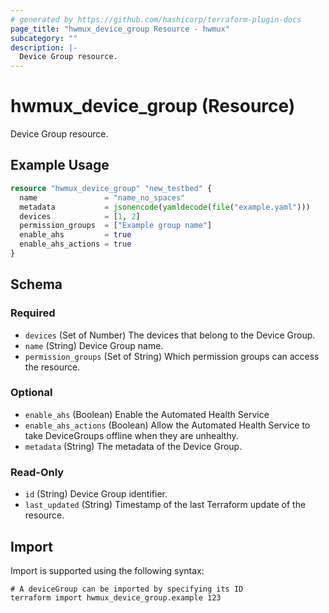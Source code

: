 ```yaml
---
# generated by https://github.com/hashicorp/terraform-plugin-docs
page_title: "hwmux_device_group Resource - hwmux"
subcategory: ""
description: |-
  Device Group resource.
---
```


# hwmux_device_group (Resource)

Device Group resource.

## Example Usage

```terraform
resource "hwmux_device_group" "new_testbed" {
  name               = "name_no_spaces"
  metadata           = jsonencode(yamldecode(file("example.yaml")))
  devices            = [1, 2]
  permission_groups  = ["Example group name"]
  enable_ahs         = true
  enable_ahs_actions = true
}
```

<!-- schema generated by tfplugindocs -->
## Schema

### Required

- `devices` (Set of Number) The devices that belong to the Device Group.
- `name` (String) Device Group name.
- `permission_groups` (Set of String) Which permission groups can access the resource.

### Optional

- `enable_ahs` (Boolean) Enable the Automated Health Service
- `enable_ahs_actions` (Boolean) Allow the Automated Health Service to take DeviceGroups offline when they are unhealthy.
- `metadata` (String) The metadata of the Device Group.

### Read-Only

- `id` (String) Device Group identifier.
- `last_updated` (String) Timestamp of the last Terraform update of the resource.

## Import

Import is supported using the following syntax:

```shell
# A deviceGroup can be imported by specifying its ID
terraform import hwmux_device_group.example 123
```
